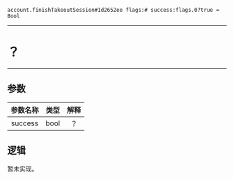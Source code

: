 ```
account.finishTakeoutSession#1d2652ee flags:# success:flags.0?true = Bool
```

---
# ？
---

## 参数
参数名称 | 类型 | 解释
:-: | :-: | :-:
success | bool | ？

## 逻辑
暂未实现。